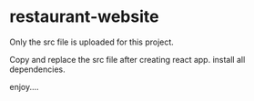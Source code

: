 # restaurant-website


Only the src file is uploaded for this project. 

Copy and replace the src file after creating react app. 
install all dependencies. 

enjoy....

